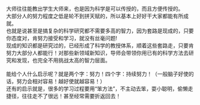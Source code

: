 大师往往能教出学生大师来，也是因为科学是可以传授的，而且方便传授的。<br>
大部分人的努力程度之低是轮不到拼天赋的，所以基本上好好干大家都能有所成就。<br>
也就是说甚至是搞复杂的科学研究都不需要多高的智力，因为套路是现成的，只要你态度对，肯努力接受和学习，就没有丝毫问题!<br>
现成的知识都是研究过的，已经形成了科学的教授体系，顺着这些套路走，只要肯努力大部分人都能行！对那些新领域新知识，导师会带领你用已有的科学方法去研究和发现，也完全不用挑战太高的智力层面。<br>
<br>
能给个人什么启示呢？就是两个字：努力！四个字：持续努力！（一般脑子好使的话，努力会相对容易！越好使就越容易！）<br>
还有的启示就是，很多的学习过程要用“笨方法”，不主动去笨，耍小聪明，偷懒走捷径，往往走不了很远！甚至经常需要折返回去！
